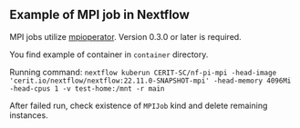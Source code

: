 ## Example of MPI job in Nextflow

MPI jobs utilize [mpioperator](https://github.com/kubeflow/mpi-operator). Version 0.3.0 or later is required.

You find example of container in `container` directory.

Running command: `nextflow kuberun CERIT-SC/nf-pi-mpi -head-image 'cerit.io/nextflow/nextflow:22.11.0-SNAPSHOT-mpi' -head-memory 4096Mi -head-cpus 1 -v test-home:/mnt -r main`

After failed run, check existence of `MPIJob` kind and delete remaining instances.
